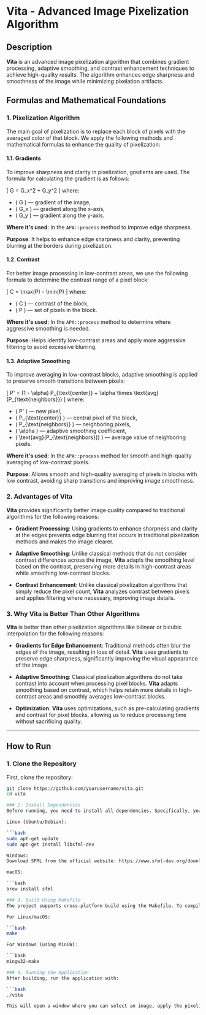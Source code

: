 # Vita - Advanced Image Pixelization Algorithm

## Description
**Vita** is an advanced image pixelization algorithm that combines gradient processing, adaptive smoothing, and contrast enhancement techniques to achieve high-quality results. The algorithm enhances edge sharpness and smoothness of the image while minimizing pixelation artifacts.

## Formulas and Mathematical Foundations

### 1. **Pixelization Algorithm**

The main goal of pixelization is to replace each block of pixels with the averaged color of that block. We apply the following methods and mathematical formulas to enhance the quality of pixelization:

#### 1.1. **Gradients**

To improve sharpness and clarity in pixelization, gradients are used. The formula for calculating the gradient is as follows:

\[
G = G_x^2 + G_y^2
\]
where:
- \( G \) — gradient of the image,
- \( G_x \) — gradient along the x-axis,
- \( G_y \) — gradient along the y-axis.

**Where it's used**: In the `APA::process` method to improve edge sharpness.

**Purpose**: It helps to enhance edge sharpness and clarity, preventing blurring at the borders during pixelization.

#### 1.2. **Contrast**

For better image processing in low-contrast areas, we use the following formula to determine the contrast range of a pixel block:

\[
C = \max(P) - \min(P)
\]
where:
- \( C \) — contrast of the block,
- \( P \) — set of pixels in the block.

**Where it's used**: In the `APA::process` method to determine where aggressive smoothing is needed.

**Purpose**: Helps identify low-contrast areas and apply more aggressive filtering to avoid excessive blurring.

#### 1.3. **Adaptive Smoothing**

To improve averaging in low-contrast blocks, adaptive smoothing is applied to preserve smooth transitions between pixels:

\[
P' = (1 - \alpha) P_{\text{center}} + \alpha \times \text{avg}(P_{\text{neighbors}})
\]
where:
- \( P' \) — new pixel,
- \( P_{\text{center}} \) — central pixel of the block,
- \( P_{\text{neighbors}} \) — neighboring pixels,
- \( \alpha \) — adaptive smoothing coefficient,
- \( \text{avg}(P_{\text{neighbors}}) \) — average value of neighboring pixels.

**Where it's used**: In the `APA::process` method for smooth and high-quality averaging of low-contrast pixels.

**Purpose**: Allows smooth and high-quality averaging of pixels in blocks with low contrast, avoiding sharp transitions and improving image smoothness.

### 2. **Advantages of Vita**

**Vita** provides significantly better image quality compared to traditional algorithms for the following reasons:

- **Gradient Processing**: Using gradients to enhance sharpness and clarity at the edges prevents edge blurring that occurs in traditional pixelization methods and makes the image clearer.

- **Adaptive Smoothing**: Unlike classical methods that do not consider contrast differences across the image, **Vita** adapts the smoothing level based on the contrast, preserving more details in high-contrast areas while smoothing low-contrast blocks.

- **Contrast Enhancement**: Unlike classical pixelization algorithms that simply reduce the pixel count, **Vita** analyzes contrast between pixels and applies filtering where necessary, improving image details.

### 3. **Why Vita is Better Than Other Algorithms**

**Vita** is better than other pixelization algorithms like bilinear or bicubic interpolation for the following reasons:

- **Gradients for Edge Enhancement**: Traditional methods often blur the edges of the image, resulting in loss of detail. **Vita** uses gradients to preserve edge sharpness, significantly improving the visual appearance of the image.

- **Adaptive Smoothing**: Classical pixelization algorithms do not take contrast into account when processing pixel blocks. **Vita** adapts smoothing based on contrast, which helps retain more details in high-contrast areas and smoothly averages low-contrast blocks.

- **Optimization**: **Vita** uses optimizations, such as pre-calculating gradients and contrast for pixel blocks, allowing us to reduce processing time without sacrificing quality.

---

## How to Run

### 1. Clone the Repository

First, clone the repository:

```bash
git clone https://github.com/yourusername/vita.git
cd vita

### 2. Install Dependencies
Before running, you need to install all dependencies. Specifically, you need to install the SFML (Simple and Fast Multimedia Library) for graphics and user interface handling.

Linux (Ubuntu/Debian):

```bash
sudo apt-get update
sudo apt-get install libsfml-dev

Windows:
Download SFML from the official website: https://www.sfml-dev.org/download.php

macOS:

```bash
brew install sfml

### 3. Build Using Makefile
The project supports cross-platform build using the Makefile. To compile the project, use the following commands:

For Linux/macOS:

```bash
make

For Windows (using MinGW):

```bash
mingw32-make

### 4. Running the Application
After building, run the application with:

```bash
./vita

This will open a window where you can select an image, apply the pixelization algorithm, view progress, and save the result.
